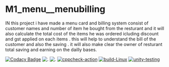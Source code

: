 # M1_menu__menubilling
IN this project i have made a menu card and billing system consist of customer names and number of item he bought from the resturant and it will also calculate the total 
cost of the items he was ordered icluding discount and gst applied on each items .
 this will help to understand the bill of the customer and also the saving . it will also make clear the owner of resturant total saving and earning on the dailly bases.

 [![Codacy Badge](https://app.codacy.com/project/badge/Grade/323be539ddbf435a8def7bc4d769950f)](https://www.codacy.com/gh/Abhishek3yadav/M1_Project_app/dashboard?utm_source=github.com&amp;utm_medium=referral&amp;utm_content=Abhishek3yadav/M1_Project_app&amp;utm_campaign=Badge_Grade)                ![.](https://api.codiga.io/project/31445/score/svg)         ![.](https://api.codiga.io/project/31445/status/svg)          [![cppcheck-action](https://github.com/Abhishek3yadav/M1_Project_app/actions/workflows/c-cpp.yml/badge.svg)](https://github.com/Abhishek3yadav/M1_Project_app/actions/workflows/c-cpp.yml)            [![build-Linux](https://github.com/Abhishek3yadav/M1_Project_app/actions/workflows/build-Linux.yml/badge.svg?branch=main)](https://github.com/Abhishek3yadav/M1_Project_app/actions/workflows/build-Linux.yml)               [![unity-testing](https://github.com/Abhishek3yadav/M1_Project_app/actions/workflows/unity-testing.yml/badge.svg)](https://github.com/Abhishek3yadav/M1_Project_app/actions/workflows/unity-testing.yml)
